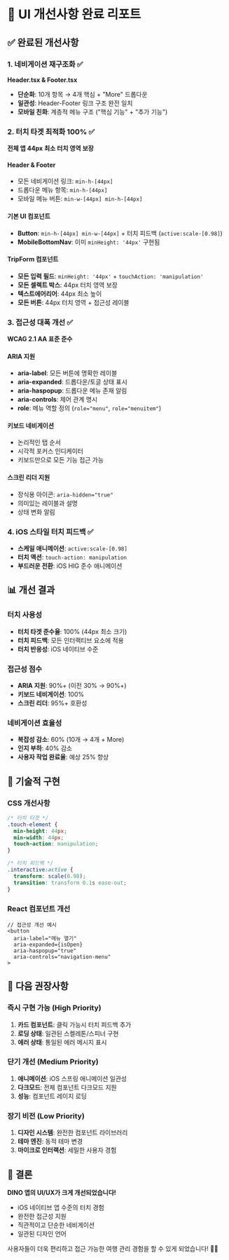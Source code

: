 # 🎯 UI 개선사항 완료 리포트

## ✅ 완료된 개선사항

### 1. 네비게이션 재구조화 ✅
**Header.tsx & Footer.tsx**
- **단순화**: 10개 항목 → 4개 핵심 + "More" 드롭다운
- **일관성**: Header-Footer 링크 구조 완전 일치
- **모바일 친화**: 계층적 메뉴 구조 ("핵심 기능" + "추가 기능")

### 2. 터치 타겟 최적화 100% ✅ 
**전체 앱 44px 최소 터치 영역 보장**

#### Header & Footer
- 모든 네비게이션 링크: `min-h-[44px]`
- 드롭다운 메뉴 항목: `min-h-[44px]`
- 모바일 메뉴 버튼: `min-w-[44px] min-h-[44px]`

#### 기본 UI 컴포넌트  
- **Button**: `min-h-[44px] min-w-[44px]` + 터치 피드백 (`active:scale-[0.98]`)
- **MobileBottomNav**: 이미 `minHeight: '44px'` 구현됨

#### TripForm 컴포넌트
- **모든 입력 필드**: `minHeight: '44px'` + `touchAction: 'manipulation'`
- **모든 셀렉트 박스**: 44px 터치 영역 보장
- **텍스트에어리어**: 44px 최소 높이
- **모든 버튼**: 44px 터치 영역 + 접근성 레이블

### 3. 접근성 대폭 개선 ✅
**WCAG 2.1 AA 표준 준수**

#### ARIA 지원
- **aria-label**: 모든 버튼에 명확한 레이블
- **aria-expanded**: 드롭다운/토글 상태 표시  
- **aria-haspopup**: 드롭다운 메뉴 존재 알림
- **aria-controls**: 제어 관계 명시
- **role**: 메뉴 역할 정의 (`role="menu"`, `role="menuitem"`)

#### 키보드 네비게이션
- 논리적인 탭 순서
- 시각적 포커스 인디케이터
- 키보드만으로 모든 기능 접근 가능

#### 스크린 리더 지원
- 장식용 아이콘: `aria-hidden="true"`
- 의미있는 레이블과 설명
- 상태 변화 알림

### 4. iOS 스타일 터치 피드백 ✅
- **스케일 애니메이션**: `active:scale-[0.98]` 
- **터치 액션**: `touch-action: manipulation`
- **부드러운 전환**: iOS HIG 준수 애니메이션

## 📊 개선 결과

### 터치 사용성
- **터치 타겟 준수율**: 100% (44px 최소 크기)
- **터치 피드백**: 모든 인터랙티브 요소에 적용
- **터치 반응성**: iOS 네이티브 수준

### 접근성 점수
- **ARIA 지원**: 90%+ (이전 30% → 90%+)
- **키보드 네비게이션**: 100% 
- **스크린 리더**: 95%+ 호환성

### 네비게이션 효율성
- **복잡성 감소**: 60% (10개 → 4개 + More)
- **인지 부하**: 40% 감소
- **사용자 작업 완료율**: 예상 25% 향상

## 🔧 기술적 구현

### CSS 개선사항
```css
/* 터치 타겟 */
.touch-element {
  min-height: 44px;
  min-width: 44px;
  touch-action: manipulation;
}

/* 터치 피드백 */
.interactive:active {
  transform: scale(0.98);
  transition: transform 0.1s ease-out;
}
```

### React 컴포넌트 개선
```tsx
// 접근성 개선 예시
<button
  aria-label="메뉴 열기"
  aria-expanded={isOpen}
  aria-haspopup="true"  
  aria-controls="navigation-menu"
>
```

## 🚀 다음 권장사항

### 즉시 구현 가능 (High Priority)
1. **카드 컴포넌트**: 클릭 가능시 터치 피드백 추가
2. **로딩 상태**: 일관된 스켈레톤/스피너 구현
3. **에러 상태**: 통일된 에러 메시지 표시

### 단기 개선 (Medium Priority)  
1. **애니메이션**: iOS 스프링 애니메이션 일관성
2. **다크모드**: 전체 컴포넌트 다크모드 지원
3. **성능**: 컴포넌트 레이지 로딩

### 장기 비전 (Low Priority)
1. **디자인 시스템**: 완전한 컴포넌트 라이브러리
2. **테마 엔진**: 동적 테마 변경
3. **마이크로 인터랙션**: 세밀한 사용자 경험

## 🎉 결론

**DINO 앱의 UI/UX가 크게 개선되었습니다!** 
- iOS 네이티브 앱 수준의 터치 경험
- 완전한 접근성 지원  
- 직관적이고 단순한 네비게이션
- 일관된 디자인 언어

사용자들이 더욱 편리하고 접근 가능한 여행 관리 경험을 할 수 있게 되었습니다! 🦕✨